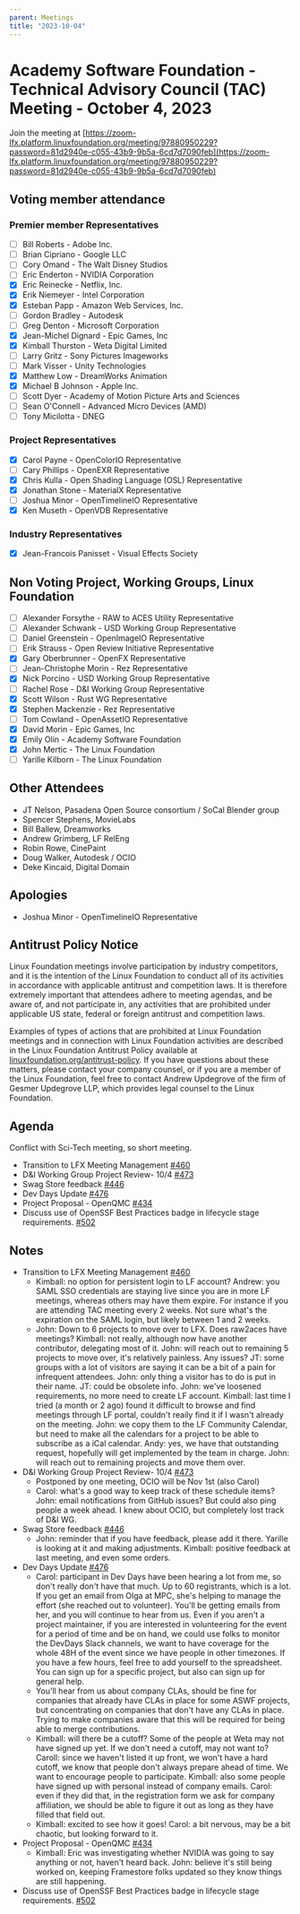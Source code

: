 ```yaml
---
parent: Meetings
title: "2023-10-04"
---
```


# Academy Software Foundation - Technical Advisory Council (TAC) Meeting - October  4, 2023

Join the meeting at [https://zoom-lfx.platform.linuxfoundation.org/meeting/97880950229?password=81d2940e-c055-43b9-9b5a-6cd7d7090feb](https://zoom-lfx.platform.linuxfoundation.org/meeting/97880950229?password=81d2940e-c055-43b9-9b5a-6cd7d7090feb)

## Voting member attendance

### Premier member Representatives

- [ ] Bill Roberts - Adobe Inc.
- [ ] Brian Cipriano - Google LLC
- [ ] Cory Omand - The Walt Disney Studios
- [ ] Eric Enderton - NVIDIA Corporation
- [x] Eric Reinecke - Netflix, Inc.
- [x] Erik Niemeyer - Intel Corporation
- [x] Esteban Papp - Amazon Web Services, Inc.
- [ ] Gordon Bradley - Autodesk
- [ ] Greg Denton - Microsoft Corporation
- [x] Jean-Michel Dignard - Epic Games, Inc
- [x] Kimball Thurston - Weta Digital Limited
- [ ] Larry Gritz - Sony Pictures Imageworks
- [ ] Mark Visser - Unity Technologies
- [x] Matthew Low - DreamWorks Animation
- [x] Michael B Johnson - Apple Inc.
- [ ] Scott Dyer - Academy of Motion Picture Arts and Sciences
- [ ] Sean O'Connell - Advanced Micro Devices (AMD)
- [ ] Tony Micilotta - DNEG

### Project Representatives

- [x] Carol Payne - OpenColorIO Representative
- [ ] Cary Phillips - OpenEXR Representative
- [x] Chris Kulla - Open Shading Language (OSL) Representative
- [x] Jonathan Stone - MaterialX Representative
- [ ] Joshua Minor - OpenTimelineIO Representative
- [x] Ken Museth - OpenVDB Representative

### Industry Representatives

- [x] Jean-Francois Panisset - Visual Effects Society

## Non Voting Project, Working Groups, Linux Foundation

- [ ] Alexander Forsythe - RAW to ACES Utility Representative
- [ ] Alexander Schwank - USD Working Group Representative
- [ ] Daniel Greenstein - OpenImageIO Representative
- [ ] Erik Strauss - Open Review Initiative Representative
- [x] Gary Oberbrunner - OpenFX Representative
- [ ] Jean-Christophe Morin - Rez Representative
- [x] Nick Porcino - USD Working Group Representative
- [ ] Rachel Rose - D&I Working Group Representative
- [x] Scott Wilson - Rust WG Representative
- [x] Stephen Mackenzie - Rez Representative
- [ ] Tom Cowland - OpenAssetIO Representative
- [x] David Morin - Epic Games, Inc
- [x] Emily Olin - Academy Software Foundation
- [x] John Mertic - The Linux Foundation
- [ ] Yarille Kilborn - The Linux Foundation

## Other Attendees

- JT Nelson, Pasadena Open Source consortium / SoCal Blender group
- Spencer Stephens, MovieLabs
- Bill Ballew, Dreamworks
- Andrew Grimberg, LF RelEng
- Robin Rowe, CinePaint
- Doug Walker, Autodesk / OCIO
- Deke Kincaid, Digital Domain

## Apologies

- Joshua Minor - OpenTimelineIO Representative

## Antitrust Policy Notice

Linux Foundation meetings involve participation by industry competitors, and it
is the intention of the Linux Foundation to conduct all of its activities in
accordance with applicable antitrust and competition laws. It is therefore
extremely important that attendees adhere to meeting agendas, and be aware of,
and not participate in, any activities that are prohibited under applicable US
state, federal or foreign antitrust and competition laws.

Examples of types of actions that are prohibited at Linux Foundation meetings
and in connection with Linux Foundation activities are described in the Linux
Foundation Antitrust Policy available at
[linuxfoundation.org/antitrust-policy](https://www.linuxfoundation.org/antitrust-policy).
If you have questions about these matters, please contact your company counsel,
or if you are a member of the Linux Foundation, feel free to contact Andrew
Updegrove of the firm of Gesmer Updegrove LLP, which provides legal counsel to
the Linux Foundation.

## Agenda

Conflict with Sci-Tech meeting, so short meeting.

- Transition to LFX Meeting Management [#460](https://github.com/AcademySoftwareFoundation/tac/issues/460)
- D&I Working Group Project Review- 10/4 [#473](https://github.com/AcademySoftwareFoundation/tac/issues/473)
- Swag Store feedback [#446](https://github.com/AcademySoftwareFoundation/tac/issues/446)
- Dev Days Update [#476](https://github.com/AcademySoftwareFoundation/tac/issues/476)
- Project Proposal - OpenQMC [#434](https://github.com/AcademySoftwareFoundation/tac/issues/434)
- Discuss use of OpenSSF Best Practices badge in lifecycle stage requirements. [#502](https://github.com/AcademySoftwareFoundation/tac/issues/502)

## Notes

- Transition to LFX Meeting Management [#460](https://github.com/AcademySoftwareFoundation/tac/issues/460)
  - Kimball: no option for persistent login to LF account? Andrew: you SAML SSO credentials are staying live since you are in more LF meetings, whereas others may have them expire. For instance if you are attending TAC meeting every 2 weeks. Not sure what's the expiration on the SAML login, but likely between 1 and 2 weeks.
  - John: Down to 6 projects to move over to LFX. Does raw2aces have meetings? Kimball: not really, although now have another contributor, delegating most of it. John: will reach out to remaining 5 projects to move over, it's relatively painless. Any issues? JT: some groups with a lot of visitors are saying it can be a bit of a pain for infrequent attendees. John: only thing a visitor has to do is put in their name. JT: could be obsolete info. John: we've loosened requirements, no more need to create LF account. Kimball: last time I tried (a month or 2 ago) found it difficult to browse and find meetings through LF portal, couldn't reaily find it if I wasn't already on the meeting. John: we copy them to the LF Community Calendar, but need to make all the calendars for a project to be able to subscribe as a iCal calendar. Andy: yes, we have that outstanding request, hopefully will get implemented by the team in charge. John: will reach out to remaining projects and move them over.
- D&I Working Group Project Review- 10/4 [#473](https://github.com/AcademySoftwareFoundation/tac/issues/473)
  - Postponed by one meeting, OCIO will be Nov 1st (also Carol)
  - Carol: what's a good way to keep track of these schedule items? John: email notifications from GitHub issues? But could also ping people a week ahead. I knew about OCIO, but completely lost track of D&I WG.
- Swag Store feedback [#446](https://github.com/AcademySoftwareFoundation/tac/issues/446)
  - John: reminder that if you have feedback, please add it there. Yarille is looking at it and making adjustments. Kimball: positive feedback at last meeting, and even some orders.
- Dev Days Update [#476](https://github.com/AcademySoftwareFoundation/tac/issues/476)
  - Carol: participant in Dev Days have been hearing a lot from me, so don't really don't have that much. Up to 60 registrants, which is a lot. If you get an email from Olga at MPC, she's helping to manage the effort (she reached out to volunteer). You'll be getting emails from her, and you will continue to hear from us. Even if you aren't a project maintainer, if you are interested in volunteering for the event for a period of time and be on hand, we could use folks to monitor the DevDays Slack channels, we want to have coverage for the whole 48H of the event since we have people in other timezones. If you have a few hours, feel free to add yourself to the spreadsheet. You can sign up for a specific project, but also can sign up for general help.
  - You'll hear from us about company CLAs, should be fine for companies that already have CLAs in place for some ASWF projects, but concentrating on companies that don't have any CLAs in place. Trying to make companies aware that this will be required for being able to merge contributions.
  - Kimball: will there be a cutoff? Some of the people at Weta may not have signed up yet. If we don't need a cutoff, may not want to? Caroll: since we haven't listed it up front, we won't have a hard cutoff, we know that people don't always prepare ahead of time. We want to encourage people to participate. Kimball: also some people have signed up with personal instead of company emails. Carol: even if they did that, in the registration form we ask for company affiliation, we should be able to figure it out as long as they have filled that field out.
  - Kimball: excited to see how it goes! Carol: a bit nervous, may be a bit chaotic, but looking forward to it.
- Project Proposal - OpenQMC [#434](https://github.com/AcademySoftwareFoundation/tac/issues/434)
  - Kimball: Eric was investigating whether NVIDIA was going to say anything or not, haven't heard back. John: believe it's still being worked on, keeping Framestore folks updated so they know things are still happening.
- Discuss use of OpenSSF Best Practices badge in lifecycle stage requirements. [#502](https://github.com/AcademySoftwareFoundation/tac/issues/502)
